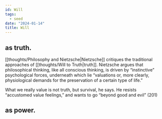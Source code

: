 ```yaml
---
id: Will
tags:
  - seed
date: "2024-01-14"
title: Will
---
```


## as truth.

[[thoughts/Philosophy and Nietzsche|Nietzsche]] critiques the traditional approaches of [[thoughts/Will to Truth|truth]]. Nietzsche argues that philosophical thinking, like all conscious thinking, is driven by “instinctive” psychological forces, underneath which lie “valuations or, more clearly, physiological demands for the preservation of a certain type of life.”

What we really value is not truth, but survival, he says. He resists “accustomed value feelings,” and wants to go “beyond good and evil” (201)

## as power.
